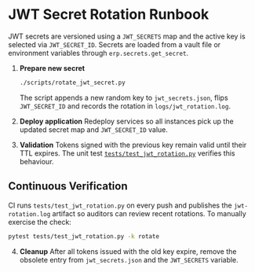 # JWT Secret Rotation Runbook

JWT secrets are versioned using a `JWT_SECRETS` map and the active key is
selected via `JWT_SECRET_ID`.  Secrets are loaded from a vault file or
environment variables through `erp.secrets.get_secret`.

1. **Prepare new secret**
   ```bash
   ./scripts/rotate_jwt_secret.py
   ```
   The script appends a new random key to `jwt_secrets.json`, flips
   `JWT_SECRET_ID` and records the rotation in `logs/jwt_rotation.log`.

2. **Deploy application**
   Redeploy services so all instances pick up the updated secret map and
   `JWT_SECRET_ID` value.

3. **Validation**
   Tokens signed with the previous key remain valid until their TTL expires.
   The unit test [`tests/test_jwt_rotation.py`](../../tests/test_jwt_rotation.py) verifies this behaviour.

## Continuous Verification

CI runs `tests/test_jwt_rotation.py` on every push and publishes the
`jwt-rotation.log` artifact so auditors can review recent rotations.  To
manually exercise the check:

```bash
pytest tests/test_jwt_rotation.py -k rotate
```

4. **Cleanup**
   After all tokens issued with the old key expire, remove the obsolete
   entry from `jwt_secrets.json` and the `JWT_SECRETS` variable.
